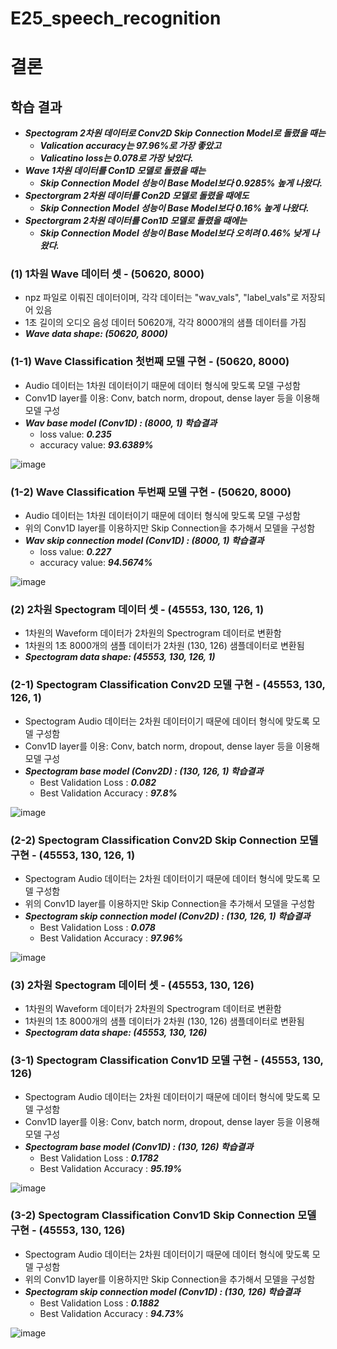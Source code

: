 # E25_speech_recognition

# 결론

## 학습 결과 

- ***Spectogram 2차원 데이터로 Conv2D Skip Connection Model로 돌렸을 때는***
    - ***Valication accuracy는 97.96%로 가장 좋았고***
    - ***Valicatino loss는 0.078로 가장 낮았다.***
- ***Wave 1차원 데이터를 Con1D 모델로 돌렸을 때는***
    - ***Skip Connection Model 성능이 Base Model보다 0.9285% 높게 나왔다.*** 
- ***Spectorgram 2차원 데이터를 Con2D 모델로 돌렸을 때에도***
    - ***Skip Connection Model 성능이 Base Model보다 0.16% 높게 나왔다.*** 
- ***Spectorgram 2차원 데이터를 Con1D 모델로 돌렸을 때에는***
    - ***Skip Connection Model 성능이 Base Model보다 오히려 0.46% 낮게 나왔다.*** 


### (1) 1차원 Wave 데이터 셋 - (50620, 8000)

- npz 파일로 이뤄진 데이터이며, 각각 데이터는 "wav_vals", "label_vals"로 저장되어 있음
- 1초 길이의 오디오 음성 데이터 50620개, 각각 8000개의 샘플 데이터를 가짐
- ***Wave data shape: (50620, 8000)***

### (1-1) Wave Classification 첫번째 모델 구현 - (50620, 8000)

- Audio 데이터는 1차원 데이터이기 때문에 데이터 형식에 맞도록 모델 구성함
- Conv1D layer를 이용: Conv, batch norm, dropout, dense layer 등을 이용해 모델 구성
- ***Wav base model (Conv1D) : (8000, 1) 학습결과***
  - loss value: ***0.235***
  - accuracy value: ***93.6389%***

![image](Wave1-1.png)

### (1-2) Wave Classification 두번째 모델 구현 - (50620, 8000)

- Audio 데이터는 1차원 데이터이기 때문에 데이터 형식에 맞도록 모델 구성함
- 위의 Conv1D layer를 이용하지만 Skip Connection을 추가해서 모델을 구성함
- ***Wav skip connection model (Conv1D) : (8000, 1) 학습결과***
  - loss value: ***0.227***
  - accuracy value: ***94.5674%***
  
![image](Wave1-2.png)

### (2) 2차원 Spectogram 데이터 셋 - (45553, 130, 126, 1)

- 1차원의 Waveform 데이터가 2차원의 Spectrogram 데이터로 변환함
- 1차원의 1초 8000개의 샘플 데이터가 2차원 (130, 126) 샘플데이터로 변환됨
- ***Spectogram data shape: (45553, 130, 126, 1)***

### (2-1) Spectogram Classification Conv2D 모델 구현 - (45553, 130, 126, 1)

- Spectogram Audio 데이터는 2차원 데이터이기 때문에 데이터 형식에 맞도록 모델 구성함
- Conv1D layer를 이용: Conv, batch norm, dropout, dense layer 등을 이용해 모델 구성
- ***Spectogram base model (Conv2D) : (130, 126, 1) 학습결과***
  - Best Validation Loss : ***0.082***
  - Best Validation Accuracy : ***97.8%***

![image](Specto2-1.png)

### (2-2) Spectogram Classification Conv2D Skip Connection 모델 구현 - (45553, 130, 126, 1)

- Spectogram Audio 데이터는 2차원 데이터이기 때문에 데이터 형식에 맞도록 모델 구성함
- 위의 Conv1D layer를 이용하지만 Skip Connection을 추가해서 모델을 구성함
- ***Spectogram skip connection model (Conv2D) : (130, 126, 1) 학습결과***
  - Best Validation Loss : ***0.078***
  - Best Validation Accuracy : ***97.96%***
  
![image](Specto2-2.png)

### (3) 2차원 Spectogram 데이터 셋 - (45553, 130, 126)
- 1차원의 Waveform 데이터가 2차원의 Spectrogram 데이터로 변환함
- 1차원의 1초 8000개의 샘플 데이터가 2차원 (130, 126) 샘플데이터로 변환됨
- ***Spectogram data shape: (45553, 130, 126)***

### (3-1) Spectogram Classification Conv1D 모델 구현 - (45553, 130, 126)

- Spectogram Audio 데이터는 2차원 데이터이기 때문에 데이터 형식에 맞도록 모델 구성함
- Conv1D layer를 이용: Conv, batch norm, dropout, dense layer 등을 이용해 모델 구성
- ***Spectogram base model (Conv1D) : (130, 126) 학습결과***
  - Best Validation Loss : ***0.1782***
  - Best Validation Accuracy : ***95.19%***

![image](Specto3-1.png)

### (3-2) Spectogram Classification Conv1D Skip Connection 모델 구현 - (45553, 130, 126)

- Spectogram Audio 데이터는 2차원 데이터이기 때문에 데이터 형식에 맞도록 모델 구성함
- 위의 Conv1D layer를 이용하지만 Skip Connection을 추가해서 모델을 구성함
- ***Spectogram skip connection model (Conv1D) : (130, 126) 학습결과***
  - Best Validation Loss : ***0.1882***
  - Best Validation Accuracy : ***94.73%***
  
![image](Specto3-1.png)
